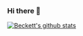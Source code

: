 ### Hi there 👋

<!--
**beckettnormington/beckettnormington** is a ✨ _special_ ✨ repository because its `README.md` (this file) appears on your GitHub profile.

Here are some ideas to get you started:

- 🔭 I’m currently working on ...
- 🌱 I’m currently learning ...
- 👯 I’m looking to collaborate on ...
- 🤔 I’m looking for help with ...
- 💬 Ask me about ...
- 📫 How to reach me: ...
- 😄 Pronouns: ...
- ⚡ Fun fact: ...
-->

[![Beckett's github stats](https://github-readme-stats.vercel.app/api?username=beckettnormington)](https://github.com/beckettnormington)
